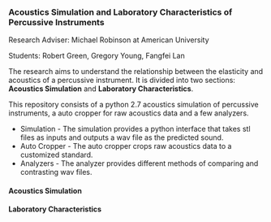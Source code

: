 ### Acoustics Simulation and Laboratory Characteristics of Percussive Instruments
Research Adviser: Michael Robinson at American University

Students: Robert Green, Gregory Young, Fangfei Lan

The research aims to understand the relationship between the elasticity and acoustics of a percussive instrument. It is divided into two sections: **Acoustics Simulation** and **Laboratory Characteristics**.

This repository consists of a python 2.7 acoustics simulation of percussive instruments, a auto cropper for raw acoustics data and a few analyzers.

* Simulation - The simulation provides a python interface that takes stl files as inputs and outputs a wav file as the predicted sound.
* Auto Cropper - The auto cropper crops raw acoustics data to a customized standard.
* Analyzers - The analyzer provides different methods of comparing and contrasting wav files.

#### Acoustics Simulation

#### Laboratory Characteristics
